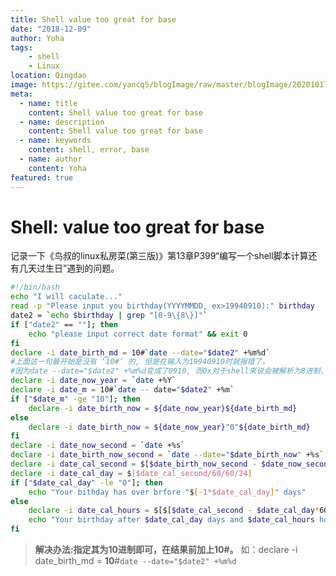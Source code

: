 ```yaml
---
title: Shell value too great for base
date: "2018-12-09"
author: Yoha
tags:
    - shell
    - Linux
location: Qingdao
image: https://gitee.com/yancqS/blogImage/raw/master/blogImage/20201017234007.jpg
meta:
  - name: title
    content: Shell value too great for base
  - name: description
    content: Shell value too great for base
  - name: keywords
    content: shell, error, base
  - name: author
    content: Yoha
featured: true
---
```

# Shell: value too great for base

记录一下《鸟叔的linux私房菜(第三版)》第13章P399“编写一个shell脚本计算还有几天过生日”遇到的问题。

```sh
#!/bin/bash
echo "I will caculate..."
read -p "Please input you birthday(YYYYMMDD, ex>19940910):" birthday
date2 = `echo $birthday | grep "[0-9\{8\}]"`
if ["date2" == ""]; then
    echo "please input correct date format" && exit 0
fi
declare -i date_birth_md = 10#`date --date="$date2" +%m%d`
#上面这一句最开始是没有 ‘10#’ 的, 但是在输入为19940910时就报错了，
#因为date --date="$date2" +%m%d变成了0910, 而0x对于shell来说会被解析为8进制，09超过了8进制的表示范围，所以报错Shell: value too great for base。
declare -i date_now_year = `date +%Y`
declare -i date_m = 10#`date -- date="$date2" +%m`
if ["$date_m" -ge "10"]; then
    declare -i date_birth_now = ${date_now_year}${date_birth_md}
else
    declare -i date_birth_now = ${date_now_year}"0"${date_birth_md}
fi
declare -i date_now_second = `date +%s`
declare -i date_birth_now_second = `date --date="$date_birth_now" +%s`
declare -i date_cal_second = $[$date_birth_now_second - $date_now_second]
declare -i date_cal_day = $[$date_cal_second/60/60/24]
if ["$date_cal_day" -le "0"]; then
    echo "Your bithday has over brfore "$[-1*$date_cal_day]" days"
else
    declare -i date_cal_hours = $[$[$date_cal_second - $date_cal_day*60*60*24]/60/60]
    echo "Your birthday after $date_cal_day days and $date_cal_hours hours"
fi
```

>**解决办法:指定其为10进制即可，在结果前加上10#。** 如：declare -i date_birth_md = **10**#`date --date="$date2" +%m%d`


<comment />